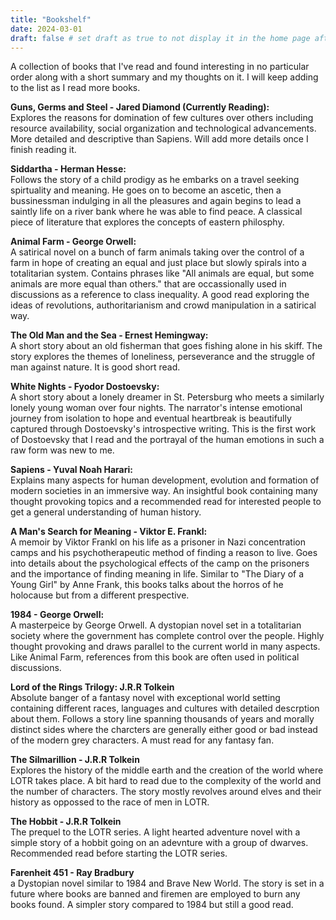 ```yaml
---
title: "Bookshelf"
date: 2024-03-01
draft: false # set draft as true to not display it in the home page after running hugo server with -D flag
---
```


A collection of books that I've read and found interesting in no particular order along with a short summary and my thoughts on it. I will keep adding to the list as I read more books.

**Guns, Germs and Steel - Jared Diamond (Currently Reading):**
<br> Explores the reasons for domination of few cultures over others including resource availability, social organization and technological advancements. More detailed and descriptive than Sapiens. Will add more details once I finish reading it.

**Siddartha - Herman Hesse:**
<br>Follows the story of a child prodigy as he embarks on a travel seeking spirtuality and meaning. He goes on to become an ascetic, then a bussinessman indulging in all the pleasures and again begins to lead a saintly life on a river bank where he was able to find peace. A classical piece of literature that explores the concepts of eastern philosphy. 

**Animal Farm - George Orwell:**
<br>A satirical novel on a bunch of farm animals taking over the control of a farm in hope of creating an equal and just place but slowly spirals into a totalitarian system. Contains phrases like "All animals are equal, but some animals are more equal than others." that are occassionally used in discussions as a reference to class inequality. A good read exploring the ideas of revolutions, authoritarianism and crowd manipulation in a satirical way.

**The Old Man and the Sea - Ernest Hemingway:**
<br>A short story about an old fisherman that goes fishing alone in his skiff. The story explores the themes of loneliness, perseverance and the struggle of man against nature. It is good short read.

**White Nights - Fyodor Dostoevsky:**
<br>A short story about a lonely dreamer in St. Petersburg who meets a similarly lonely young woman over four nights. The narrator's intense emotional journey from isolation to hope and eventual heartbreak is beautifully captured through Dostoevsky's introspective writing. This is the first work of Dostoevsky that I read and the portrayal of the human emotions in such a raw form was new to me.

**Sapiens - Yuval Noah Harari:**
<br>Explains many aspects for human development, evolution and formation of modern societies in an immersive way. An insightful book containing many thought provoking topics and a recommended read for interested people to get a general understanding of human history.

**A Man's Search for Meaning - Viktor E. Frankl:**
<br> A memoir by Viktor Frankl on his life as a prisoner in Nazi concentration camps and his psychotherapeutic method of finding a reason to live. Goes into details about the psychological effects of the camp on the prisoners and the importance of finding meaning in life. Similar to "The Diary of a Young Girl" by Anne Frank, this books talks about the horros of he holocause but from a different prespective.

**1984 - George Orwell:**
<br>A masterpeice by George Orwell. A dystopian novel set in a totalitarian society where the government has complete control over the people. Highly thought provoking and draws parallel to the current world in many aspects. Like Animal Farm, references from this book are often used in political discussions.

**Lord of the Rings Trilogy: J.R.R Tolkein**
<br>Absolute banger of a fantasy novel with exceptional world setting containing different races, languages and cultures with detailed descrption about them. Follows a story line spanning thousands of years and morally distinct sides where the charcters are generally either good or bad instead of the modern grey characters. A must read for any fantasy fan.

**The Silmarillion - J.R.R Tolkein**
<br>Explores the history of the middle earth and the creation of the world where LOTR takes place. A bit hard to read due to the complexity of the world and the number of characters. The story mostly revolves around elves and their history as oppossed to the race of men in LOTR.

**The Hobbit - J.R.R Tolkein**
<br>The prequel to the LOTR series. A light hearted adventure novel with a simple story of a hobbit going on an adevnture with a group of dwarves. Recommended read before starting the LOTR series.

**Farenheit 451 - Ray Bradbury**
<br> a Dystopian novel similar to 1984 and Brave New World. The story is set in a future where books are banned and firemen are employed to burn any books found. A simpler story compared to 1984 but still a good read.

